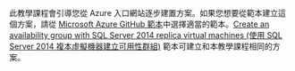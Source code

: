 此教學課程會引導您從 Azure 入口網站逐步建置方案。如果您想要從範本建立這個方案，請從 [Microsoft Azure GitHub 範本](http://github.com/Azure/azure-quickstart-templates)中選擇適當的範本。[Create an availability group with SQL Server 2014 replica virtual machines (使用 SQL Server 2014 複本虛擬機器建立可用性群組)](http://github.com/Azure/azure-quickstart-templates/tree/master/sqlvm-alwayson-cluster) 範本可建立和本教學課程相同的方案。
 

<!---HONumber=AcomDC_0622_2016-->